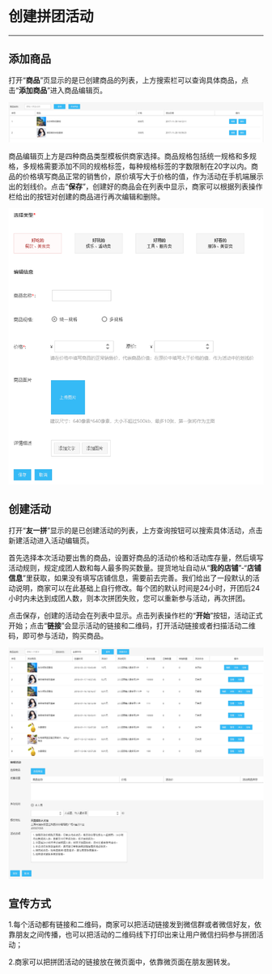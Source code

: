 # 创建拼团活动

---

## 添加商品

打开“**商品**”页显示的是已创建商品的列表，上方搜索栏可以查询具体商品，点击“**添加商品**”进入商品编辑页。

![](/assets/import.pngbn)

商品编辑页上方是四种商品类型模板供商家选择。商品规格包括统一规格和多规格，多规格需要添加不同的规格标签，每种规格标签的字数限制在20字以内。商品的价格填写商品正常的销售价，原价填写大于价格的值，作为活动在手机端展示出的划线价。点击“**保存**”，创建好的商品会在列表中显示，商家可以根据列表操作栏给出的按钮对创建的商品进行再次编辑和删除。

![](/assets/import.pngbvc)

## 创建活动

打开“**友一拼**”显示的是已创建活动的列表，上方查询按钮可以搜索具体活动，点击新建活动进入活动编辑页。

首先选择本次活动要出售的商品，设置好商品的活动价格和活动库存量，然后填写活动规则，规定成团人数和每人最多购买数量。提货地址自动从“**我的店铺**”-“**店铺信息**”里获取，如果没有填写店铺信息，需要前去完善。我们给出了一段默认的活动说明，商家可以在此基础上自行修改。每个团的默认时间是24小时，开团后24小时内未达到成团人数，则本次拼团失败，您可以重新参与活动，再次拼团。

点击保存，创建的活动会在列表中显示。点击列表操作栏的“**开始**”按钮，活动正式开始；点击“**链接**”会显示活动的链接和二维码，打开活动链接或者扫描活动二维码，即可参与活动，购买商品。

![](/assets/import.pngbx)![](/assets/import.pngds)

## 宣传方式

1.每个活动都有链接和二维码，商家可以把活动链接发到微信群或者微信好友，依靠朋友之间传播，也可以把活动的二维码线下打印出来让用户微信扫码参与拼团活动；

2.商家可以把拼团活动的链接放在微页面中，依靠微页面在朋友圈转发。

